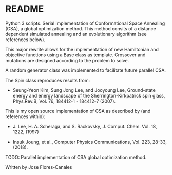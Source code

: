 # README #

Python 3 scripts. Serial implementation of Conformational Space Annealing (CSA), a global optimization method.
This method consits of a distance dependent simulated annealing and an evolutionary algorithm (see references below).

This major rewrite allows for the implementation of new Hamiltonian and objective functions using
a Base class as template. Crossover and mutations are designed according to the problem to solve.

A random generator class was implemented to facilitate future parallel CSA.

The Spin class reproduces results from:
- Seung-Yeon Kim, Sung Jong Lee, and Jooyoung Lee, Ground-state energy and energy landscape of the Sherrington-Kirkpatrick spin glass, 
Phys.Rev.B, Vol. 76, 184412-1 - 184412-7 (2007).

This is my open source implementation of CSA as described by (and references within):

- J. Lee, H. A. Scheraga, and S. Rackovsky, J. Comput. Chem. Vol. 18,
1222, (1997)

- Insuk Joung, et al., Computer Physics Communications, Vol. 223, 28-33, (2018).

TODO:
Parallel implementation of CSA global optimization method.

Written by Jose Flores-Canales
